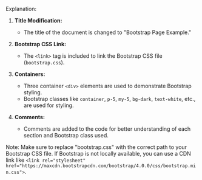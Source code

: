 

Explanation:

1. **Title Modification:**
   - The title of the document is changed to "Bootstrap Page Example."

2. **Bootstrap CSS Link:**
   - The `<link>` tag is included to link the Bootstrap CSS file (`bootstrap.css`).

3. **Containers:**
   - Three container `<div>` elements are used to demonstrate Bootstrap styling.
   - Bootstrap classes like `container`, `p-5`, `my-5`, `bg-dark`, `text-white`, etc., are used for styling.

4. **Comments:**
   - Comments are added to the code for better understanding of each section and Bootstrap class used.

Note: Make sure to replace "bootstrap.css" with the correct path to your Bootstrap CSS file. If Bootstrap is not locally available, you can use a CDN link like `<link rel="stylesheet" href="https://maxcdn.bootstrapcdn.com/bootstrap/4.0.0/css/bootstrap.min.css">`.
